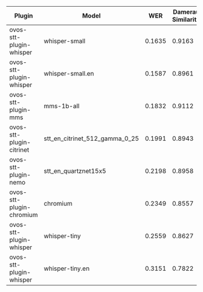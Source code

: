 |Plugin|Model|WER|Damerau Similarity|Score|
|-----|-----|---|------------------|-----|
| ovos-stt-plugin-whisper | whisper-small | 0.1635 | 0.9163 | 76.6484 |
| ovos-stt-plugin-whisper | whisper-small.en | 0.1587 | 0.8961 | 75.3938 |
| ovos-stt-plugin-mms | mms-1b-all | 0.1832 | 0.9112 | 74.4252 |
| ovos-stt-plugin-citrinet | stt_en_citrinet_512_gamma_0_25 | 0.1991 | 0.8943 | 71.6204 |
| ovos-stt-plugin-nemo | stt_en_quartznet15x5 | 0.2198 | 0.8958 | 69.8931 |
| ovos-stt-plugin-chromium | chromium | 0.2349 | 0.8557 | 65.4628 |
| ovos-stt-plugin-whisper | whisper-tiny | 0.2559 | 0.8627 | 64.1993 |
| ovos-stt-plugin-whisper | whisper-tiny.en | 0.3151 | 0.7822 | 53.5704 |